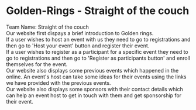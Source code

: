 # Golden-Rings - Straight of the couch
Team Name: Straight of the couch<br>
Our website first dispays a brief introduction to Golden rings.<br>
If a user wishes to host an event with us they need to go to registrations and then go to 'Host your event' button and register their event.<br>
If a user wishes to register as a participant for a specific event they need to go to registrations and then go to 'Register as participants button' and enroll themselves for the event.<br>
Our website also displays some previous events which happened in the online. An event's host can take some ideas for their events using the links we have provided with the previous events.<br>
Our website also displays some sponsors with their contact details which can help an event host to get in touch with them and get sponsorship for their event.<br>

